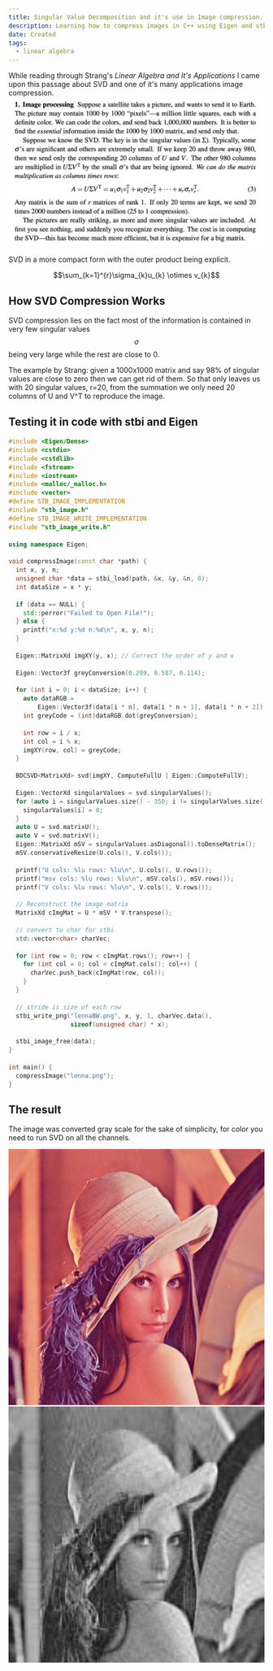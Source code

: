 ```yaml
---
title: Singular Value Decomposition and it's use in Image compression.
description: Learning how to compress images in C++ using Eigen and stb image.
date: Created
tags:
  - linear algebra
---
```


While reading through Strang's _Linear Algebra and It's Applications_ I came upon this passage about SVD and one of it's many applications image compression.
<img alt="svd-strang" src="/img/SVD-Strang.png">

SVD in a more compact form with the outer product being explicit.

$$\sum_{k=1}^{r}\sigma_{k}u_{k} \otimes v_{k}$$

## How SVD Compression Works

SVD compression lies on the fact most of the information is contained in very few singular values $$\sigma$$ being very large while the rest are close to 0.

The example by Strang: given a 1000x1000 matrix and say 98% of singular values are close to zero then we can get rid of them. So that only leaves us with 20 singular values, r=20, from the summation we only need 20 columns of U and V^T to reproduce the image.

## Testing it in code with stbi and Eigen

```cpp
#include <Eigen/Dense>
#include <cstdio>
#include <cstdlib>
#include <fstream>
#include <iostream>
#include <malloc/_malloc.h>
#include <vector>
#define STB_IMAGE_IMPLEMENTATION
#include "stb_image.h"
#define STB_IMAGE_WRITE_IMPLEMENTATION
#include "stb_image_write.h"

using namespace Eigen;

void compressImage(const char *path) {
  int x, y, n;
  unsigned char *data = stbi_load(path, &x, &y, &n, 0);
  int dataSize = x * y;

  if (data == NULL) {
    std::perror("Failed to Open File!");
  } else {
    printf("x:%d y:%d n:%d\n", x, y, n);
  }

  Eigen::MatrixXd imgXY(y, x); // Correct the order of y and x

  Eigen::Vector3f greyConversion(0.299, 0.587, 0.114);

  for (int i = 0; i < dataSize; i++) {
    auto dataRGB =
        Eigen::Vector3f(data[i * n], data[i * n + 1], data[i * n + 2]);
    int greyCode = (int)dataRGB.dot(greyConversion);

    int row = i / x;
    int col = i % x;
    imgXY(row, col) = greyCode;
  }

  BDCSVD<MatrixXd> svd(imgXY, ComputeFullU | Eigen::ComputeFullV);

  Eigen::VectorXd singularValues = svd.singularValues();
  for (auto i = singularValues.size() - 350; i != singularValues.size(); i++) {
    singularValues[i] = 0;
  }
  auto U = svd.matrixU();
  auto V = svd.matrixV();
  Eigen::MatrixXd mSV = singularValues.asDiagonal().toDenseMatrix();
  mSV.conservativeResize(U.cols(), V.cols());

  printf("U cols: %lu rows: %lu\n", U.cols(), U.rows());
  printf("msv cols: %lu rows: %lu\n", mSV.cols(), mSV.rows());
  printf("V cols: %lu rows: %lu\n", V.cols(), V.rows());

  // Reconstruct the image matrix
  MatrixXd cImgMat = U * mSV * V.transpose();

  // convert to char for stbi
  std::vector<char> charVec;

  for (int row = 0; row < cImgMat.rows(); row++) {
    for (int col = 0; col < cImgMat.cols(); col++) {
      charVec.push_back(cImgMat(row, col));
    }
  }

  // stride is size of each row
  stbi_write_png("lennaBW.png", x, y, 1, charVec.data(),
                 sizeof(unsigned char) * x);

  stbi_image_free(data);
}

int main() {
  compressImage("lenna.png");
}
```

## The result

The image was converted gray scale for the sake of simplicity, for color you need to run SVD on all the channels.

<img src="/img/Lenna.png" >

<img src="/img/LennaBW.png">
